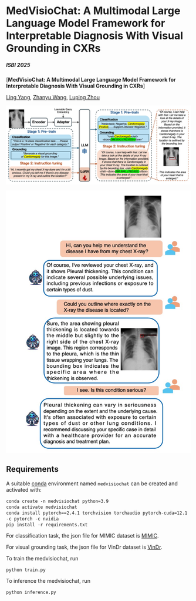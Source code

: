 # MedVisioChat: A Multimodal Large Language Model Framework for Interpretable Diagnosis With Visual Grounding in CXRs
##### ISBI 2025

[**MedVisioChat: A Multimodal Large Language Model Framework for Interpretable Diagnosis With Visual Grounding in CXRs**]

[Ling Yang](https://scholar.google.com/citations?user=0x4eX9cAAAAJ&hl=zh-CN),
[Zhanyu Wang](https://scholar.google.com/citations?hl=zh-CN&user=maeFb38AAAAJ),
[Luping Zhou](https://scholar.google.com/citations?user=BThVCu8AAAAJ&hl=zh-CN&oi=ao)<br/>

![teaser](assets/medvisiochat.png)

![teaser](assets/case.png)

## Requirements
A suitable [conda](https://conda.io/) environment named `medvisiochat` can be created
and activated with:

```
conda create -n medvisiochat python=3.9
conda activate medvisiochat
conda install pytorch==2.4.1 torchvision torchaudio pytorch-cuda=12.1 -c pytorch -c nvidia
pip install -r requirements.txt
```

For classification task, the json file for MIMIC dataset is [MIMIC](https://drive.google.com/file/d/1N8QDCMFtc7MHWjcQaWsHM9LG2Mgk-a3l/view?usp=drive_link).

For visual grounding task, the json file for VinDr dataset is [VinDr](https://drive.google.com/file/d/1_N7AEYrm0aFpWcE1OMIOR1q8a4WRsila/view?usp=drive_link).

To train the medvisiochat, run
```
python train.py
```

To inference the medvisiochat, run
```
python inference.py
```
